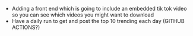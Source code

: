- Adding a front end which is going to include an embedded tik tok video so you can see which videos you might want to download
- Have a daily run to get and post the top 10 trending each day (GITHUB ACTIONS?)
